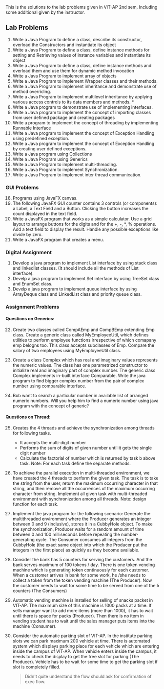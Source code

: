 This is the solutions to the lab problems given in VIT-AP 2nd sem, Including some additional given by the instructor.

## Lab Problems

1. Write a Java Program to define a class, describe its constructor, overload the Constructors
   and instantiate its object
2. Write a Java Program to define a class, define instance methods for setting and Retrieving
   values of instance variables and instantiate its object
3. Write a Java Program to define a class, define instance methods and overload them and use
   them for dynamic method invocation
4. Write a Java Program to implement array of objects
5. Write a Java Program to implement Wrapper classes and their methods.
6. Write a Java Program to implement inheritance and demonstrate use of method overriding.
7. Write a Java Program to implement multilevel inheritance by applying various access
   controls to its data members and methods. \*
8. Write a Java program to demonstrate use of implementing interfaces.
9. Write a Java program to implement the concept of importing classes from user defined
   package and creating packages
10. Write a program to implement the concept of threading by implementing Runnable Interface
11. Write a Java program to implement the concept of Exception Handling using predefined
    exception.
12. Write a Java program to implement the concept of Exception Handling by creating user defined exceptions.
13. Write a Java program using Collections
14. Write a Java Program using Generics
15. Write a Java Program to implement multi-threading.
16. Write a Java Program to implement Synchronization.
17. Write a Java Program to implement inter thread communication.

### GUI Problems

18. Programs using JavaFX canvas.
19. The following JavaFX GUI counter contains 3 controls (or components): a Label, a Text Field and a Button.
    Clicking the button increases the count displayed in the text field.
20. Write a JavaFX program that works as a simple calculator.
    Use a grid layout to arrange buttons for the digits and for the +, -, \*, % operations.
    Add a text field to display the result. Handle any possible exceptions like divide by zero.
21. Write a JavaFX program that creates a menu.

### Digital Assignment

1. Develop a java program to implement List interface by using stack class and linkedlist classes. (It should include all the methods of List interface).
2. Develp a java program to implement Set interface by using TreeSet class and EnumSet class.
3. Develp a java program to implement queue interface by using ArrayDeque class and LinkedList class and priority queue class.

### Assignment Problems

#### Questions on Generics:

22. Create two classes called CompAEmp and CompBEmp extending Emp class. Create a
    generic class called MyEmployeeUtil, which defines utilities to perform employee
    functions irrespective of which comapany emp belogns too. This class accepts
    subclasses of Emp. Compare the salary of two employees using MyEmployeeUtil
    class.

23. Create a class Complex which has real and imaginary values represents the
    numeric values. The class has one parametrized constructor to initialize real and
    imaginary part of complex number. The generic class Complex implements in-built
    interface Comparable. Write the java program to find bigger complex number from
    the pair of complex number using comparable interface.

24. Bob want to search a particular number in available list of arranged numeric
    numbers. Will you help him to find a numeric number using java program with the
    concept of generic?

#### Questions on Thread:

25. Creates the 4 threads and achieve the synchronization among threads for following
    tasks.

    - It accepts the multi-digit number
    - Performs the sum of digits of given number until it gets the single digit
      number
    - Calculate the factorial of number which is returned by task b above task.
      Note: For each task define the separate methods.

26. To achieve the parallel execution in multi-threaded environment, we have created
    the 4 threads to perform the given task. The task is to take the string from the user,
    return the maximum occurring character in that string, and then remove all the
    occurrences of the maximum occurring character from string. Implement all given
    task with multi-threaded environment with synchronization among all threads.
    Note: design function for each task.

27. Implement the java program for the following scenario: Generate the multithreaded environment where the Producer generates an integer between 0 and 9
    (inclusive), stores it in a CubbyHole object. To make the synchronization, Producer
    waits for a random amount of time between 0 and 100 milliseconds before
    repeating the number-generating cycle. The Consumer consumes all integers from
    the CubbyHole (the exact same object into which the Producer put the integers in
    the first place) as quickly as they become available.

28. Consider the bank has 5 counters for serving the customers. And the bank serves
    maximum of 100 tokens / day. There is one token vending machine which is
    generating token continuously for each customer. When a customer arrives in bank
    for some work, he /she needs to collect a token from the token vending machine
    (The Producer). Now the customer needs to wait for some time to be served from
    one of the 5 counters (The Consumers)

29. Automatic vending machine is installed for selling of snacks packet in VIT-AP. The
    maximum size of this machine is 1000 packs at a time. If sells manager want to add
    more items (more than 1000), it has to wait until there is space for packs
    (Producer). Then there is no item in vending student has to wait until the sales
    manager puts items into the machine (Consumer).

30. Consider the automatic parking slot of VIT-AP. In the institute parking slots we can
    park maximum 200 vehicle at time. There is automated system which displays
    parking place for each vehicle which are entering inside the campus of VIT-AP.
    When vehicle enters inside the campus, it needs to check the display to get the free
    slot for parking (The Producer). Vehicle has to be wait for some time to get the
    parking slot if slot is completely filled.

    > Didn't quite understand the flow should ask for confirmation of exec flow.
